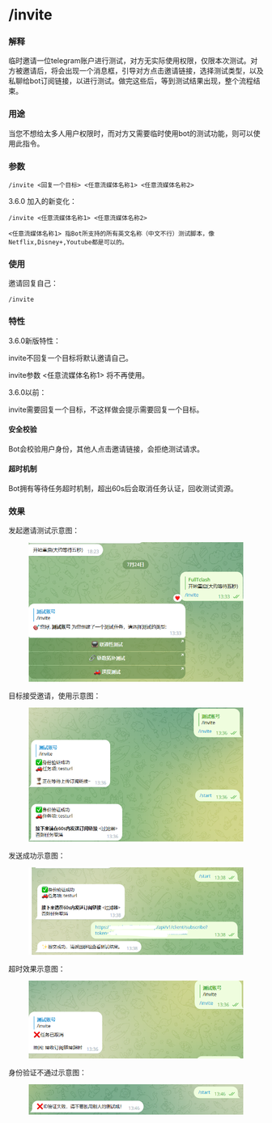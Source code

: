 # /invite

### 解释

临时邀请一位telegram账户进行测试，对方无实际使用权限，仅限本次测试。对方被邀请后，将会出现一个消息框，引导对方点击邀请链接，选择测试类型，以及私聊给bot订阅链接，以进行测试。做完这些后，等到测试结果出现，整个流程结束。

### 用途

当您不想给太多人用户权限时，而对方又需要临时使用bot的测试功能，则可以使用此指令。

### 参数

```
/invite <回复一个目标> <任意流媒体名称1> <任意流媒体名称2>
```

3.6.0 加入的新变化：

```
/invite <任意流媒体名称1> <任意流媒体名称2>
```

```
<任意流媒体名称1> 指Bot所支持的所有英文名称（中文不行）测试脚本，像Netflix,Disney+,Youtube都是可以的。
```

### 使用

邀请回复自己：

```
/invite
```

### 特性

3.6.0新版特性：

invite不回复一个目标将默认邀请自己。

invite参数 <任意流媒体名称1> 将不再使用。



3.6.0以前：

invite需要回复一个目标，不这样做会提示需要回复一个目标。



#### 安全校验

Bot会校验用户身份，其他人点击邀请链接，会拒绝测试请求。

#### 超时机制

Bot拥有等待任务超时机制，超出60s后会取消任务认证，回收测试资源。

### 效果

发起邀请测试示意图：

<figure><img src="../.gitbook/assets/image (6).png" alt=""><figcaption></figcaption></figure>

目标接受邀请，使用示意图：

<figure><img src="../.gitbook/assets/image (4).png" alt=""><figcaption></figcaption></figure>

发送成功示意图：

<figure><img src="../.gitbook/assets/image.png" alt=""><figcaption></figcaption></figure>

超时效果示意图：

<figure><img src="../.gitbook/assets/image (7).png" alt=""><figcaption></figcaption></figure>

身份验证不通过示意图：

<figure><img src="../.gitbook/assets/image (5).png" alt=""><figcaption></figcaption></figure>

